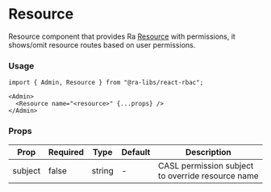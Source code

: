 # Resource

Resource component that provides Ra [Resource](https://marmelab.com/react-admin/Resource.html) with permissions, it shows/omit resource routes based on user permissions.

### Usage

```tsx
import { Admin, Resource } from "@ra-libs/react-rbac";

<Admin>
  <Resource name="<resource>" {...props} />
</Admin>
```

### Props

| Prop     | Required | Type    | Default | Description                                          |
| -------- | -------- | ------- | ------- | ---------------------------------------------------- |
| subject  | false    | string  |  -   | CASL permission subject to override resource name |
